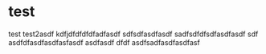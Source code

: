 # test
test
test2asdf
kdfjdfdfdfdfadfasdf
sdfsdfasdfasdf
sadfsdfdfsdfasdfasdf
sdf
asdfdfasdfasdfasfasdf
asdfasdf
dfdf
asdfsadfasdfasdfasf
